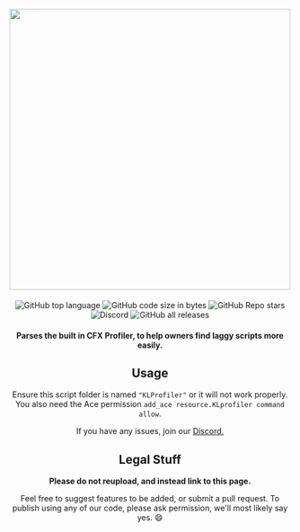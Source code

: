 <h1 align="center">
  <br>
  <img src="https://user-images.githubusercontent.com/79651458/236474516-68af47e7-dca0-4aee-b946-be17bbad06e2.svg" width="500">
  <br>
</h1>


<p align="center">  
  <img src="https://img.shields.io/github/languages/top/kahpslock/cfxprofiler?style=for-the-badge" alt="GitHub top language">
  <img src="https://img.shields.io/github/languages/code-size/kahpslock/cfxprofiler?style=for-the-badge" alt="GitHub code size in bytes">
  <img src="https://img.shields.io/github/stars/kahpslock/cfxprofiler?style=for-the-badge" alt="GitHub Repo stars">
  
  <br>
  <img src="https://img.shields.io/discord/1062084928101154816?style=for-the-badge" alt="Discord">
  <img src="https://img.shields.io/github/downloads/kahpslock/cfxprofiler/total?style=for-the-badge" alt="GitHub all releases">
  
</p>
<div align="center">
<h4>Parses the built in CFX Profiler, to help owners find laggy scripts more easily.</h4>


## Usage
Ensure this script folder is named `"KLProfiler"` or it will not work properly. You also need the Ace permission `add_ace resource.KLprofiler command allow`.

If you have any issues, join our [Discord.](https://discord.kahpslock.dev/)


## Legal Stuff
**Please do not reupload, and instead link to this page.**

Feel free to suggest features to be added, or submit a pull request. To publish using any of our code, please ask permission, we'll most likely say yes. :smile:

</div>
